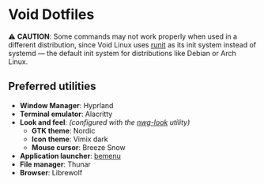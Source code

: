 # Void Dotfiles
⚠️ **CAUTION**: Some commands may not work properly when used in a different
distribution, since Void Linux uses [runit][3] as its init system instead of 
systemd — the default init system for distributions like Debian or Arch Linux.

## Preferred utilities

- **Window Manager**: Hyprland
- **Terminal emulator**: Alacritty
- **Look and feel**:  *(configured with the [nwg-look][1] utility)*
    - **GTK theme**: Nordic
    - **Icon theme**: Vimix dark
    - **Mouse cursor**: Breeze Snow
- **Application launcher**: [bemenu][2]
- **File manager**: Thunar
- **Browser**: Librewolf

[1]: https://github.com/nwg-piotr/nwg-look
[2]: https://github.com/Cloudef/bemenu
[3]: https://docs.voidlinux.org/config/services/index.html
